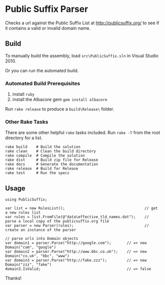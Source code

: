 # Public Suffix Parser

Checks a url against the Public Suffix List at <http://publicsuffix.org/> to see if it contains a valid or invalid domain name.

## Build

To manually build the assembly, load `src\PublicSuffix.sln` in Visual Studio 2010.

Or you can run the automated build.

### Automated Build Prerequisites

1. install `ruby`
2. install the Albacore gem `gem install albacore`

Run `rake release` to produce a `build\Release\` folder.

### Other Rake Tasks

There are some other helpful `rake` tasks included. Run `rake -T` from the root directory for a list.

    rake build    # Build the solution
    rake clean    # Clean the build directory
    rake compile  # Compile the solution
    rake dist     # Build zip file for Release
    rake docs     # Generate the documentation
    rake release  # Build for Release
    rake test     # Run the specs

## Usage

    using PublicSuffix;

    var list = new RulesList();                                    // get a new rules list
    var rules = list.FromFile(@"data\effective_tld_names.dat");    // parse a local copy of the publicsuffix.org file
    var parser = new Parser(rules);                                // create an instance of the parser

    // parse urls into Domain objects
    var domain1 = parser.Parse("http://google.com");       // => new Domain("com", "google")
    var domain2 = parser.Parse("http://www.bbc.co.uk");    // => new Domain("co.uk", "bbc", "www")
    var domain3 = parser.Parse("http://fake.zzz");         // => new Domain("zzz", "fake")
    domain3.IsValid;                                       // => false


Thanks!